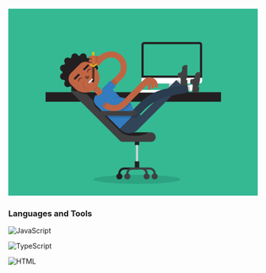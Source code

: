 [![Header](https://github.com/Nickita-Krizhanovskiy/Nickita-Krizhanovskiy/blob/main/assets/header.gif)]()

### Languages and Tools

![JavaScript](https://img.shields.io/badge/-JavaScript-090909?style=for-the-badge&logo=JavaScript&logoColor=E9D54D)

![TypeScript](https://img.shields.io/badge/-TypeScript-090909?style=for-the-badge&logo=TypeScript&logoColor=blue)

![HTML](https://img.shields.io/badge/-HTML-090909?style=for-the-badge&logo=HTML&logoColor=blue)
